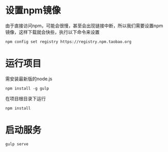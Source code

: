 # 设置npm镜像
由于直接访问npm，可能会很慢，甚至会出现链接中断，所以我们需要设置npm镜像，这样下载就会快些，执行以下命令来设置

```
npm config set registry https://registry.npm.taobao.org 
```

# 运行项目
需安装最新版的node.js
```
npm install -g gulp
```

在项目根目录下运行
```
npm install
```
# 启动服务
```
gulp serve
```